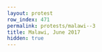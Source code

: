 ```yaml
---
layout: protest
row_index: 471
permalink: protests/malawi--3
title: Malawi, June 2017
hidden: true
---
```

